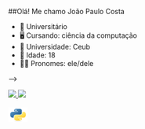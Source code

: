 ##Olá! Me chamo João Paulo Costa



- 📘 Universitário
- 🖥 Cursando: ciência da computação 
- 🏨 Universidade: Ceub
- 🤔 Idade: 18 
- 🧑🏻 Pronomes: ele/dele 

-->
<div>
  <a href="https://github.com/joaop0709">
    <img height="180em" src="https://github-readme-stats.vercel.app/api?username=joaop0709&show_icons=true&theme=dracula&include_all_commits=true&count_private=true"/>
    <img height="180em" src="https://github-readme-stats.vercel.app/api/top-langs/?username=joaop0709&layout=compact&langs_count=16&theme=dark"/>
  </a>
</div>


<div style="display: inline_block"><br>
  <img align="center" alt="Joao-Python" height="30" width="40" src="https://raw.githubusercontent.com/devicons/devicon/master/icons/python/python-original.svg">
﻿



<div>
   <a href = "https://instagram.com/jp.csales" target="_blank"><img src="https://img.shields.io/badge/Instagram-E4405F?style=for-the-badge&logo=instagram&logoColor=white" target="_blank></a>

</div>
